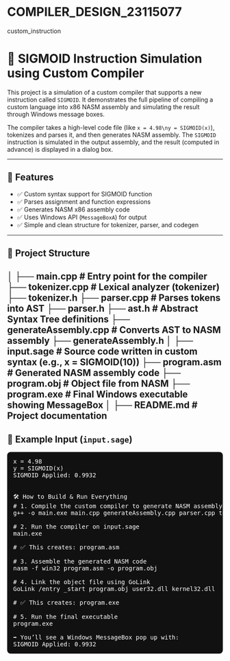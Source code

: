 # COMPILER_DESIGN_23115077
custom_instruction 
# 🧠 SIGMOID Instruction Simulation using Custom Compiler

This project is a simulation of a custom compiler that supports a new instruction called `SIGMOID`. It demonstrates the full pipeline of compiling a custom language into x86 NASM assembly and simulating the result through Windows message boxes.

The compiler takes a high-level code file (like `x = 4.98\ny = SIGMOID(x)`), tokenizes and parses it, and then generates NASM assembly. The `SIGMOID` instruction is simulated in the output assembly, and the result (computed in advance) is displayed in a dialog box.

---

## 🚀 Features

- ✅ Custom syntax support for SIGMOID function
- ✅ Parses assignment and function expressions
- ✅ Generates NASM x86 assembly code
- ✅ Uses Windows API (`MessageBoxA`) for output
- ✅ Simple and clean structure for tokenizer, parser, and codegen

---

## 📂 Project Structure
│
├── main.cpp                     # Entry point for the compiler
├── tokenizer.cpp               # Lexical analyzer (tokenizer)
├── tokenizer.h
├── parser.cpp                  # Parses tokens into AST
├── parser.h
├── ast.h                       # Abstract Syntax Tree definitions
├── generateAssembly.cpp        # Converts AST to NASM assembly
├── generateAssembly.h
│
├── input.sage                  # Source code written in custom syntax (e.g., x = SIGMOID(10))
├── program.asm                 # Generated NASM assembly code
├── program.obj                 # Object file from NASM
├── program.exe                 # Final Windows executable showing MessageBox
│
├── README.md                   # Project documentation
---

## 📄 Example Input (`input.sage`)

<pre style="color: white; background-color: #111; padding: 1em; border-radius: 8px;">
x = 4.98
y = SIGMOID(x)
SIGMOID Applied: 0.9932


🛠️ How to Build & Run Everything
# 1. Compile the custom compiler to generate NASM assembly
g++ -o main.exe main.cpp generateAssembly.cpp parser.cpp tokenizer.cpp -std=c++11

# 2. Run the compiler on input.sage
main.exe

# ✅ This creates: program.asm

# 3. Assemble the generated NASM code
nasm -f win32 program.asm -o program.obj

# 4. Link the object file using GoLink
GoLink /entry _start program.obj user32.dll kernel32.dll

# ✅ This creates: program.exe

# 5. Run the final executable
program.exe

➡️ You’ll see a Windows MessageBox pop up with:
SIGMOID Applied: 0.9932
</pre>
